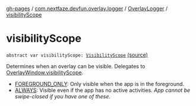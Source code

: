 [gh-pages](../../index.md) / [com.nextfaze.devfun.overlay.logger](../index.md) / [OverlayLogger](index.md) / [visibilityScope](./visibility-scope.md)

# visibilityScope

`abstract var visibilityScope: `[`VisibilityScope`](../../com.nextfaze.devfun.overlay/-visibility-scope/index.md) [(source)](https://github.com/NextFaze/dev-fun/tree/master/devfun/src/main/java/com/nextfaze/devfun/overlay/logger/Logger.kt#L60)

Determines when an overlay can be visible. Delegates to [OverlayWindow.visibilityScope](../../com.nextfaze.devfun.overlay/-overlay-window/visibility-scope.md).

* [FOREGROUND_ONLY](../../com.nextfaze.devfun.overlay/-visibility-scope/-f-o-r-e-g-r-o-u-n-d_-o-n-l-y.md): Only visible when the app is in the foreground.
* [ALWAYS](../../com.nextfaze.devfun.overlay/-visibility-scope/-a-l-w-a-y-s.md): Visible even if the app has no active activities. *App cannot be swipe-closed if you have one of these.*

